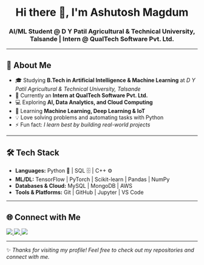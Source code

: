 <!-- Profile Header -->
<h1 align="center">Hi there 👋, I'm Ashutosh Magdum</h1>
<h3 align="center">AI/ML Student @ D Y Patil Agricultural & Technical University, Talsande | Intern @ QualTech Software Pvt. Ltd.</h3>

---

## 🚀 About Me
- 🎓 Studying **B.Tech in Artificial Intelligence & Machine Learning** at *D Y Patil Agricultural & Technical University, Talsande*  
- 💼 Currently an **Intern at QualTech Software Pvt. Ltd.**  
- 💻 Exploring **AI, Data Analytics, and Cloud Computing**  
- 🌱 Learning **Machine Learning, Deep Learning & IoT**  
- 💡 Love solving problems and automating tasks with Python  
- ⚡ Fun fact: *I learn best by building real-world projects*  

---

## 🛠️ Tech Stack
- **Languages:** Python 🐍 | SQL 🗄️ | C++ ⚙️ 
- **ML/DL:** TensorFlow | PyTorch | Scikit-learn | Pandas | NumPy  
- **Databases & Cloud:** MySQL | MongoDB | AWS  
- **Tools & Platforms:** Git | GitHub | Jupyter | VS Code  

---

## 🌐 Connect with Me
<p align="left">
  <a href="https://www.linkedin.com/in/ashutosh-magdum-852430269" target="_blank">
    <img src="https://img.shields.io/badge/LinkedIn-blue?style=for-the-badge&logo=linkedin" />
  </a>
  <a href="mailto:ashutoshmagdum52@gmail.com">
    <img src="https://img.shields.io/badge/Gmail-red?style=for-the-badge&logo=gmail&logoColor=white" />
  </a>
  <a href="https://github.com/AshutoshMagdum">
    <img src="https://img.shields.io/badge/GitHub-black?style=for-the-badge&logo=github" />
  </a>
</p>

---

✨ *Thanks for visiting my profile! Feel free to check out my repositories and connect with me.*  
